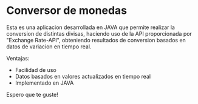 # Conversor de monedas

Esta es una aplicacion desarrollada en JAVA que permite 
realizar la conversion de distintas divisas, haciendo 
uso de la API proporcionada por "Exchange Rate-API", 
obteniendo resultados de conversion basados en datos 
de variacion en tiempo real.

Ventajas:

- Facilidad de uso
- Datos basados en valores actualizados en tiempo real
- Implementado en JAVA


Espero que te guste!

